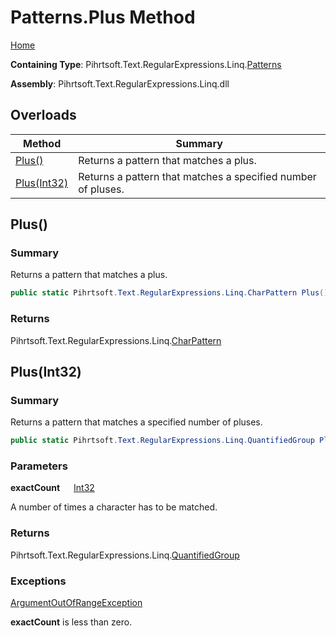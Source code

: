 # Patterns\.Plus Method

[Home](../../../../../../README.md)

**Containing Type**: Pihrtsoft\.Text\.RegularExpressions\.Linq\.[Patterns](../README.md)

**Assembly**: Pihrtsoft\.Text\.RegularExpressions\.Linq\.dll

## Overloads

| Method | Summary |
| ------ | ------- |
| [Plus()](#Pihrtsoft_Text_RegularExpressions_Linq_Patterns_Plus) | Returns a pattern that matches a plus\. |
| [Plus(Int32)](#Pihrtsoft_Text_RegularExpressions_Linq_Patterns_Plus_System_Int32_) | Returns a pattern that matches a specified number of pluses\. |

## Plus\(\) <a name="Pihrtsoft_Text_RegularExpressions_Linq_Patterns_Plus"></a>

### Summary

Returns a pattern that matches a plus\.

```csharp
public static Pihrtsoft.Text.RegularExpressions.Linq.CharPattern Plus()
```

### Returns

Pihrtsoft\.Text\.RegularExpressions\.Linq\.[CharPattern](../../CharPattern/README.md)

## Plus\(Int32\) <a name="Pihrtsoft_Text_RegularExpressions_Linq_Patterns_Plus_System_Int32_"></a>

### Summary

Returns a pattern that matches a specified number of pluses\.

```csharp
public static Pihrtsoft.Text.RegularExpressions.Linq.QuantifiedGroup Plus(int exactCount)
```

### Parameters

**exactCount** &emsp; [Int32](https://docs.microsoft.com/en-us/dotnet/api/system.int32)

A number of times a character has to be matched\.

### Returns

Pihrtsoft\.Text\.RegularExpressions\.Linq\.[QuantifiedGroup](../../QuantifiedGroup/README.md)

### Exceptions

[ArgumentOutOfRangeException](https://docs.microsoft.com/en-us/dotnet/api/system.argumentoutofrangeexception)

**exactCount** is less than zero\.

